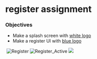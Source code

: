 <h1>register assignment</h1>

<h3>Objectives</h3>

<ul>
    <li>Make a splash screen with <a href="https://github.com/alirabah93/Android/blob/master/harriAssignments/JobFinder/assignmentResources/svg/Logo.svg">white logo</a></li>
    <li>Make a register UI with <a href="https://github.com/alirabah93/Android/blob/master/harriAssignments/JobFinder/assignmentResources/svg/Logo_blue.svg">blue logo</a></li>
</ul>

<img scr="https://github.com/alirabah93/Android/blob/master/harriAssignments/JobFinder/assignmentResources/screenShots/Splash.png"/>
<img scr="https://github.com/alirabah93/Android/blob/master/harriAssignments/JobFinder/assignmentResources/screenShots/Register.jpg" alt="Register"/>
<img scr="https://github.com/alirabah93/Android/blob/master/harriAssignments/JobFinder/assignmentResources/screenShots/Register_-_Active.png" alt="Register_Active"/>

<img src="https://github.com/alirabah93/Coding-Dojo/blob/master/MERN/react/firstJSX/your-project-name-here/screenshots/pic1.jpg"/>



